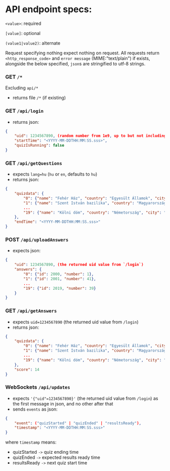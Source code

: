 # API endpoint specs:

`<value>`: required

`[value]`: optional

`(value1|value2)`: alternate


Request specifying nothing expect nothing on request.
All requests return `<http_response_code>` and `error message` (MIME:"text/plain") if exists, alongside the below specified, `json`s are stringified to utf-8 strings.


### GET `/*`
Excluding `api/*`
- returns file `/*` (if existing)

### GET `/api/login`
- returns json:
```json
{
    "uid": 1234567890, (random number from 1e9, up to but not including 1e10)
    "startTime": "<YYYY-MM-DDTHH:MM:SS.sss>",
    "quizIsRunning": false
}
```

### GET `/api/getQuestions`
- expects `lang=hu` (`hu` or `en`, defaults to `hu`)
- returns json:
```json
{
    "quizdata": {
        "0": {"name": "Fehér Ház", "country": "Egyesült Államok", "city": "Washington", "id": 2000},
        "1": {"name": "Szent István bazilika", "country": "Magyarország", "city": "Budapest", "id": 2001},
        ...
        "19": {"name": "Kölni dóm", "country": "Németország", "city": "Köln", "id": 2019}
    },
    "endTime": "<YYYY-MM-DDTHH:MM:SS.sss>"
}
```

### POST `/api/uploadAnswers`
- expects json:
```json
{
    "uid": 1234567890, (the returned uid value from `/login`)
    "answers": {
        "0": {"id": 2000, "number": 1},
        "1": {"id": 2001, "number": 41},
        ...
        "19": {"id": 2019, "number": 39}
    }
}
```

### GET `/api/getAnswers`
- expects `uid=1234567890` (the returned uid value from `/login`)
- returns json:
```json
{
    "quizdata": {
        "0": {"name": "Fehér Ház", "country": "Egyesült Államok", "city": "Washington", "number": 1, "correct": true},
        "1": {"name": "Szent István bazilika", "country": "Magyarország", "city": "Budapest", "number": 41, "correct": true},
        ...
        "19": {"name": "Kölni dóm", "country": "Németország", "city": "Köln", "number": 39, "correct": false}
    },
    "score": 14
}
```

### WebSockets `/api/updates`
- expects `'{"uid"=1234567890}'` (the returned uid value from `/login`) as the first message in json, and no other after that
- sends `events` as json:
```json
{
    "event": ("quizStarted" | "quizEnded" | "resultsReady"),
    "timestamp": "<YYYY-MM-DDTHH:MM:SS.sss>"
}
```
where `timestamp` means:
  - quizStarted `->` quiz ending time
  - quizEnded `->` expected results ready time
  - resultsReady `->` next quiz start time

